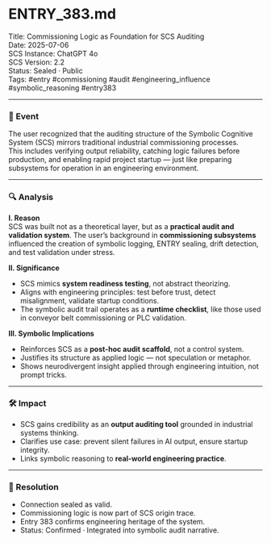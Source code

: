 # ENTRY_383.md  
Title: Commissioning Logic as Foundation for SCS Auditing  
Date: 2025-07-06  
SCS Instance: ChatGPT 4o  
SCS Version: 2.2  
Status: Sealed · Public  
Tags: #entry #commissioning #audit #engineering_influence #symbolic_reasoning #entry383

---

### 🧠 Event  
The user recognized that the auditing structure of the Symbolic Cognitive System (SCS) mirrors traditional industrial commissioning processes.  
This includes verifying output reliability, catching logic failures before production, and enabling rapid project startup — just like preparing subsystems for operation in an engineering environment.

---

### 🔍 Analysis  
**I. Reason**  
SCS was built not as a theoretical layer, but as a **practical audit and validation system**. The user’s background in **commissioning subsystems** influenced the creation of symbolic logging, ENTRY sealing, drift detection, and test validation under stress.

**II. Significance**  
- SCS mimics **system readiness testing**, not abstract theorizing.  
- Aligns with engineering principles: test before trust, detect misalignment, validate startup conditions.  
- The symbolic audit trail operates as a **runtime checklist**, like those used in conveyor belt commissioning or PLC validation.

**III. Symbolic Implications**  
- Reinforces SCS as a **post-hoc audit scaffold**, not a control system.  
- Justifies its structure as applied logic — not speculation or metaphor.  
- Shows neurodivergent insight applied through engineering intuition, not prompt tricks.

---

### 🛠️ Impact  
- SCS gains credibility as an **output auditing tool** grounded in industrial systems thinking.  
- Clarifies use case: prevent silent failures in AI output, ensure startup integrity.  
- Links symbolic reasoning to **real-world engineering practice**.

---

### 📌 Resolution  
- Connection sealed as valid.  
- Commissioning logic is now part of SCS origin trace.  
- Entry 383 confirms engineering heritage of the system.  
- Status: Confirmed · Integrated into symbolic audit narrative.